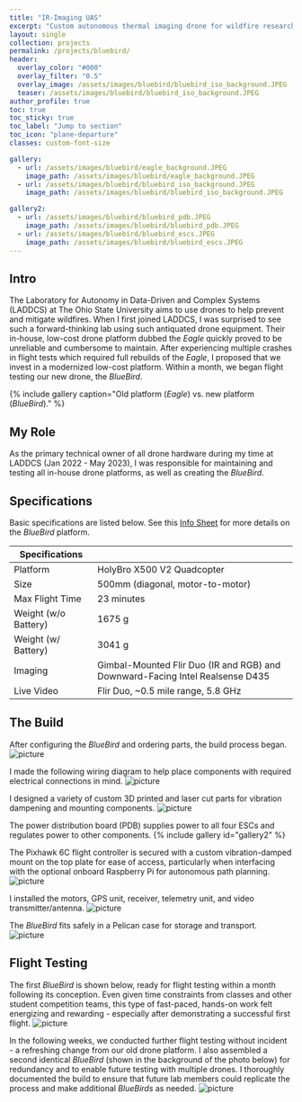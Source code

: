 ```yaml
---
title: "IR-Imaging UAS"
excerpt: "Custom autonomous thermal imaging drone for wildfire research."
layout: single
collection: projects
permalink: /projects/bluebird/
header:
  overlay_color: "#000"
  overlay_filter: "0.5"
  overlay_image: /assets/images/bluebird/bluebird_iso_background.JPEG
  teaser: /assets/images/bluebird/bluebird_iso_background.JPEG
author_profile: true
toc: true
toc_sticky: true
toc_label: "Jump to section"
toc_icon: "plane-departure"
classes: custom-font-size

gallery:
  - url: /assets/images/bluebird/eagle_background.JPEG
    image_path: /assets/images/bluebird/eagle_background.JPEG
  - url: /assets/images/bluebird/bluebird_iso_background.JPEG
    image_path: /assets/images/bluebird/bluebird_iso_background.JPEG

gallery2:
  - url: /assets/images/bluebird/bluebird_pdb.JPEG
    image_path: /assets/images/bluebird/bluebird_pdb.JPEG
  - url: /assets/images/bluebird/bluebird_escs.JPEG
    image_path: /assets/images/bluebird/bluebird_escs.JPEG
---
```


## Intro
The Laboratory for Autonomy in Data-Driven and Complex Systems (LADDCS) at The Ohio State University aims to use drones to help prevent and mitigate wildfires. When I first joined LADDCS, I was surprised to see such a forward-thinking lab using such antiquated drone equipment. Their in-house, low-cost drone platform dubbed the *Eagle* quickly proved to be unreliable and cumbersome to maintain. After experiencing multiple crashes in flight tests which required full rebuilds of the *Eagle*, I proposed that we invest in a modernized low-cost platform. Within a month, we began flight testing our new drone, the *BlueBird*.

{% include gallery caption="Old platform (*Eagle*) vs. new platform (*BlueBird*)." %}

## My Role
As the primary technical owner of all drone hardware during my time at LADDCS (Jan 2022 - May 2023), I was responsible for maintaining and testing all in-house drone platforms, as well as creating the *BlueBird*.

## Specifications
Basic specifications are listed below. See this [Info Sheet](https://docs.google.com/document/d/1uYRVa4Ni_aAR4jvPIlAYXMj6czKm5VwpNRkhNgGF88Q/edit?usp=sharing) for more details on the *BlueBird* platform.

| Specifications  |                                                                           |
|-----------------|---------------------------------------------------------------------------|
| Platform        | HolyBro X500 V2 Quadcopter                                                |
| Size            | 500mm (diagonal, motor-to-motor)                                          |
| Max Flight Time | 23 minutes                                                                |
| Weight (w/o Battery)  | 1675 g                                                              |
| Weight (w/ Battery)   | 3041 g                                                              |
| Imaging         | Gimbal-Mounted Flir Duo (IR and RGB) and Downward-Facing Intel Realsense D435 |
| Live Video      | Flir Duo, ~0.5 mile range, 5.8 GHz                                        |

## The Build
After configuring the *BlueBird* and ordering parts, the build process began. 
![picture](/assets/images/bluebird/bluebird_parts.JPEG)

I made the following wiring diagram to help place components with required electrical connections in mind.
![picture](/assets/images/bluebird/bluebird_wiring_diagram.jpg)

I designed a variety of custom 3D printed and laser cut parts for vibration dampening and mounting components.
![picture](/assets/images/bluebird/bluebird_custom_cad.jpg)

The power distribution board (PDB) supplies power to all four ESCs and regulates power to other components.
{% include gallery id="gallery2" %}

The Pixhawk 6C flight controller is secured with a custom vibration-damped mount on the top plate for ease of access, particularly when interfacing with the optional onboard Raspberry Pi for autonomous path planning.
![picture](/assets/images/bluebird/bluebird_pixhawk.JPEG)

I installed the motors, GPS unit, receiver, telemetry unit, and video transmitter/antenna.
![picture](/assets/images/bluebird/bluebird_weight.JPEG)

The *BlueBird* fits safely in a Pelican case for storage and transport.
![picture](/assets/images/bluebird/bluebird_case.JPEG)

## Flight Testing
The first *BlueBird* is shown below, ready for flight testing within a month following its conception. Even given time constraints from classes and other student competition teams, this type of fast-paced, hands-on work felt energizing and rewarding - especially after demonstrating a successful first flight. 
![picture](/assets/images/bluebird/bluebird_testing_2.JPEG)

In the following weeks, we conducted further flight testing without incident - a refreshing change from our old drone platform. I also assembled a second identical *BlueBird* (shown in the background of the photo below) for redundancy and to enable future testing with multiple drones. I thoroughly documented the build to ensure that future lab members could replicate the process and make additional *BlueBirds* as needed.
![picture](/assets/images/bluebird/bluebird_testing.JPEG)
